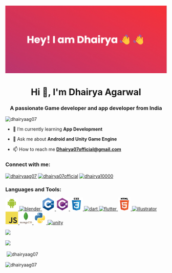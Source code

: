 ![logo](https://github.com/DhairyaAg07/DhairyaAg07/blob/main/GITHUB%20banner.png)
<h1 align="center">Hi 👋, I'm Dhairya Agarwal</h1>
<h3 align="center">A passionate Game developer and app developer from India</h3>

<p align="left"> <img src="https://komarev.com/ghpvc/?username=dhairyaag07&label=Profile%20views&color=0e75b6&style=flat" alt="dhairyaag07" /> </p>

- 🌱 I’m currently learning **App Development**

- 💬 Ask me about **Android and Unity Game Engine**

- 📫 How to reach me **Dhairya07official@gmail.com**

<h3 align="left">Connect with me:</h3>
<p align="left">
<a href="https://twitter.com/dhairyaag07" target="blank"><img align="center" src="https://raw.githubusercontent.com/rahuldkjain/github-profile-readme-generator/master/src/images/icons/Social/twitter.svg" alt="dhairyaag07" height="30" width="40" /></a>
<a href="https://linkedin.com/in/dhairya07official" target="blank"><img align="center" src="https://raw.githubusercontent.com/rahuldkjain/github-profile-readme-generator/master/src/images/icons/Social/linked-in-alt.svg" alt="dhairya07official" height="30" width="40" /></a>
<a href="https://instagram.com/dhairya10000" target="blank"><img align="center" src="https://raw.githubusercontent.com/rahuldkjain/github-profile-readme-generator/master/src/images/icons/Social/instagram.svg" alt="dhairya10000" height="30" width="40" /></a>
</p>

<h3 align="left">Languages and Tools:</h3>
<p align="left"> <a href="https://developer.android.com" target="_blank" rel="noreferrer"> <img src="https://raw.githubusercontent.com/devicons/devicon/master/icons/android/android-original-wordmark.svg" alt="android" width="40" height="40"/> </a> <a href="https://www.blender.org/" target="_blank" rel="noreferrer"> <img src="https://download.blender.org/branding/community/blender_community_badge_white.svg" alt="blender" width="40" height="40"/> </a> <a href="https://www.w3schools.com/cpp/" target="_blank" rel="noreferrer"> <img src="https://raw.githubusercontent.com/devicons/devicon/master/icons/cplusplus/cplusplus-original.svg" alt="cplusplus" width="40" height="40"/> </a> <a href="https://www.w3schools.com/cs/" target="_blank" rel="noreferrer"> <img src="https://raw.githubusercontent.com/devicons/devicon/master/icons/csharp/csharp-original.svg" alt="csharp" width="40" height="40"/> </a> <a href="https://www.w3schools.com/css/" target="_blank" rel="noreferrer"> <img src="https://raw.githubusercontent.com/devicons/devicon/master/icons/css3/css3-original-wordmark.svg" alt="css3" width="40" height="40"/> </a> <a href="https://dart.dev" target="_blank" rel="noreferrer"> <img src="https://www.vectorlogo.zone/logos/dartlang/dartlang-icon.svg" alt="dart" width="40" height="40"/> </a> <a href="https://flutter.dev" target="_blank" rel="noreferrer"> <img src="https://www.vectorlogo.zone/logos/flutterio/flutterio-icon.svg" alt="flutter" width="40" height="40"/> </a> <a href="https://www.w3.org/html/" target="_blank" rel="noreferrer"> <img src="https://raw.githubusercontent.com/devicons/devicon/master/icons/html5/html5-original-wordmark.svg" alt="html5" width="40" height="40"/> </a> <a href="https://www.adobe.com/in/products/illustrator.html" target="_blank" rel="noreferrer"> <img src="https://www.vectorlogo.zone/logos/adobe_illustrator/adobe_illustrator-icon.svg" alt="illustrator" width="40" height="40"/> </a> <a href="https://developer.mozilla.org/en-US/docs/Web/JavaScript" target="_blank" rel="noreferrer"> <img src="https://raw.githubusercontent.com/devicons/devicon/master/icons/javascript/javascript-original.svg" alt="javascript" width="40" height="40"/> </a> <a href="https://www.mongodb.com/" target="_blank" rel="noreferrer"> <img src="https://raw.githubusercontent.com/devicons/devicon/master/icons/mongodb/mongodb-original-wordmark.svg" alt="mongodb" width="40" height="40"/> </a> <a href="https://www.python.org" target="_blank" rel="noreferrer"> <img src="https://raw.githubusercontent.com/devicons/devicon/master/icons/python/python-original.svg" alt="python" width="40" height="40"/> </a> <a href="https://unity.com/" target="_blank" rel="noreferrer"> <img src="https://www.vectorlogo.zone/logos/unity3d/unity3d-icon.svg" alt="unity" width="40" height="40"/> </a> </p>

<p align = "left">
  <img  src = "https://github-readme-stats.vercel.app/api?username=DhairyaAg07&show_icons=true&theme=radical&line_height=27">
</p>
<p align = "left">
  <img src = "https://github-readme-stats.vercel.app/api/top-langs/?username=DhairyaAg07&theme=radical">
</p>
<p>&nbsp;<img align="center" src="https://github-readme-stats.vercel.app/api?username=dhairyaag07&show_icons=true&locale=en" alt="dhairyaag07" /></p>

<p><img align="center" src="https://github-readme-streak-stats.herokuapp.com/?user=dhairyaag07&" alt="dhairyaag07" /></p>
